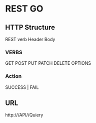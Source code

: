 # REST GO
## HTTP Structure
REST verb
Header
Body

### VERBS 
GET
POST
PUT
PATCH
DELETE
OPTIONS

### Action
SUCCESS | FAIL

## URL
http://<host>/API/<endpoint>/Quiery
